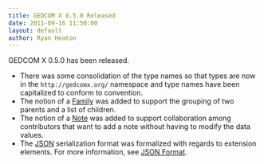 ```yaml
---
title: GEDCOM X 0.5.0 Released
date: 2011-09-16 11:50:00
layout: default
author: Ryan Heaton
---
```


GEDCOM X 0.5.0 has been released.

* There was some consolidation of the type names so that types are now in the `http://gedcomx.org/` namespace 
  and type names have been capitalized to conform to convention.
* The notion of a [Family](http://www.gedcomx.org/namespaces/gxc_el_family.html) was added to support the
  grouping of two parents and a list of children.
* The notion of a [Note](http://www.gedcomx.org/namespaces/gx_Note.html) was added to support collaboration
  among contributors that want to add a note without having to modify the data values.
* The [JSON](http://json.org) serialization format was formalized with regards to extension elements. For
  more information, see [JSON Format](http://www.gedcomx.org/JSON-Format.html).
